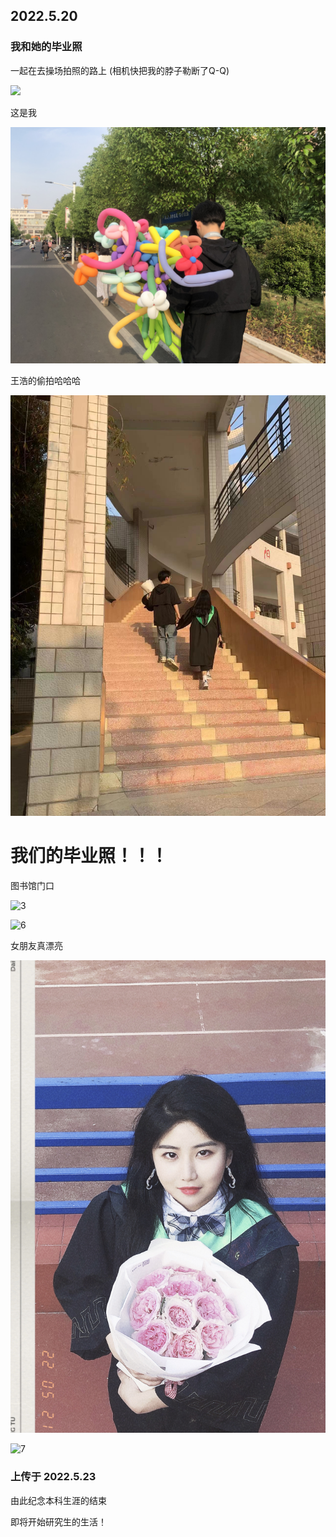 ## 2022.5.20

### 我和她的毕业照

一起在去操场拍照的路上  (相机快把我的脖子勒断了Q-Q)

![](assets\img\1.JPG)

这是我

![4](assets\img\4.JPG)

王浩的偷拍哈哈哈

![2](assets\img\2.JPG)



# 我们的毕业照！！！

图书馆门口

![3](assets\img\3.JPG)

![6](assets\img\6.JPG)



女朋友真漂亮

![5](assets\img\5.JPG)

![7](assets\img\7.JPG)

###  上传于 2022.5.23 

由此纪念本科生涯的结束

即将开始研究生的生活！
